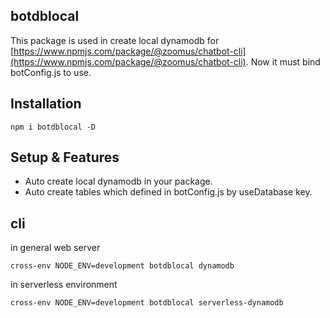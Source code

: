 ## botdblocal

This package is used in create local dynamodb for [https://www.npmjs.com/package/@zoomus/chatbot-cli](https://www.npmjs.com/package/@zoomus/chatbot-cli). Now it must bind botConfig.js to use.

## Installation

`npm i botdblocal -D`

## Setup & Features

* Auto create local dynamodb in your package.
* Auto create tables which defined in botConfig.js by useDatabase key.


## cli

in general web server

`cross-env NODE_ENV=development botdblocal dynamodb`


in serverless environment

`cross-env NODE_ENV=development botdblocal serverless-dynamodb`


